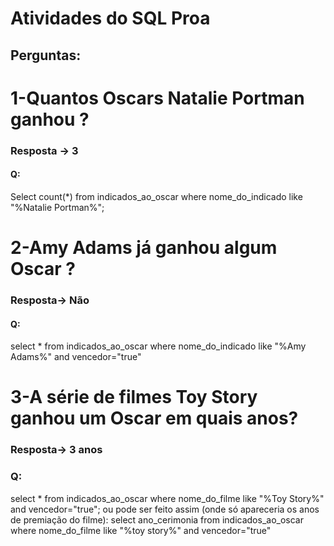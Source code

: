 #  Atividades do SQL Proa
## Perguntas:
 # 1-Quantos Oscars Natalie Portman ganhou ? 
 ### Resposta -> 3
#### Q:
 Select count(*) from indicados_ao_oscar where nome_do_indicado like "%Natalie Portman%";

# 2-Amy Adams já ganhou algum Oscar ?
### Resposta-> Não
#### Q:
select * from indicados_ao_oscar where nome_do_indicado like "%Amy Adams%" and vencedor="true"

# 3-A série de filmes Toy Story ganhou um Oscar em quais anos?
### Resposta-> 3 anos 
### Q:
select * from indicados_ao_oscar where nome_do_filme like "%Toy Story%" and vencedor="true"; ou pode ser feito assim (onde só apareceria os anos de premiação do filme): select ano_cerimonia from indicados_ao_oscar where nome_do_filme like "%toy story%" and vencedor="true"
